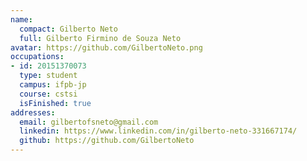 ```yaml
---
name:
  compact: Gilberto Neto
  full: Gilberto Firmino de Souza Neto
avatar: https://github.com/GilbertoNeto.png
occupations:
- id: 20151370073
  type: student
  campus: ifpb-jp
  course: cstsi
  isFinished: true
addresses:
  email: gilbertofsneto@gmail.com
  linkedin: https://www.linkedin.com/in/gilberto-neto-331667174/
  github: https://github.com/GilbertoNeto
---
```

